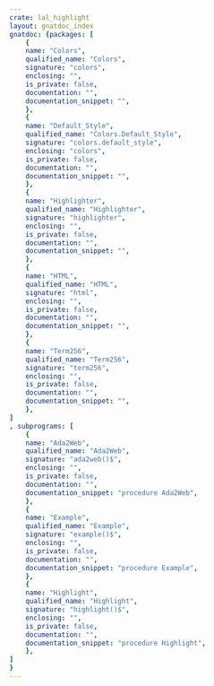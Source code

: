 ```yaml
---
crate: lal_highlight
layout: gnatdoc_index
gnatdoc: {packages: [
    {
    name: "Colors",
    qualified_name: "Colors",
    signature: "colors",
    enclosing: "",
    is_private: false,
    documentation: "",
    documentation_snippet: "",
    },
    {
    name: "Default_Style",
    qualified_name: "Colors.Default_Style",
    signature: "colors.default_style",
    enclosing: "colors",
    is_private: false,
    documentation: "",
    documentation_snippet: "",
    },
    {
    name: "Highlighter",
    qualified_name: "Highlighter",
    signature: "highlighter",
    enclosing: "",
    is_private: false,
    documentation: "",
    documentation_snippet: "",
    },
    {
    name: "HTML",
    qualified_name: "HTML",
    signature: "html",
    enclosing: "",
    is_private: false,
    documentation: "",
    documentation_snippet: "",
    },
    {
    name: "Term256",
    qualified_name: "Term256",
    signature: "term256",
    enclosing: "",
    is_private: false,
    documentation: "",
    documentation_snippet: "",
    },
]
, subprograms: [
    {
    name: "Ada2Web",
    qualified_name: "Ada2Web",
    signature: "ada2web()$",
    enclosing: "",
    is_private: false,
    documentation: "",
    documentation_snippet: "procedure Ada2Web",
    },
    {
    name: "Example",
    qualified_name: "Example",
    signature: "example()$",
    enclosing: "",
    is_private: false,
    documentation: "",
    documentation_snippet: "procedure Example",
    },
    {
    name: "Highlight",
    qualified_name: "Highlight",
    signature: "highlight()$",
    enclosing: "",
    is_private: false,
    documentation: "",
    documentation_snippet: "procedure Highlight",
    },
]
}
---
```

